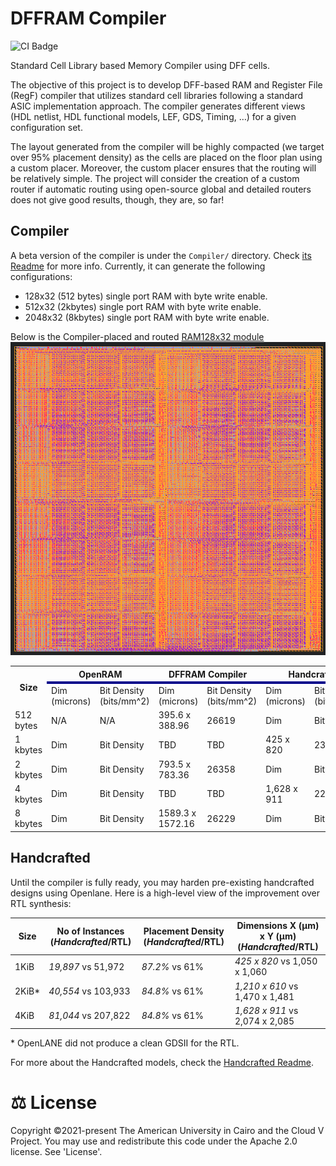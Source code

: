 # DFFRAM Compiler
![CI Badge](https://github.com/Cloud-V/DFFRAM/actions/workflows/main.yml/badge.svg?branch=main)

Standard Cell Library based Memory Compiler using DFF cells.

The objective of this project is to develop DFF-based RAM and Register File (RegF) compiler that utilizes standard cell libraries following a standard ASIC implementation approach. The compiler generates different views (HDL netlist, HDL functional models, LEF, GDS, Timing, …) for a given configuration set. 

The layout generated from the compiler will be highly compacted (we target over 95% placement density) as the cells are placed on the floor plan using a custom placer. Moreover, the custom placer ensures that the routing will be relatively simple. The project will consider the creation of a custom router if automatic routing using open-source global and detailed routers does not give good results, though, they are, so far!

## Compiler
A beta version of the compiler is under the `Compiler/` directory. Check [its Readme](./Compiler/Readme.md) for more info. Currently, it can generate the following configurations:
- 128x32 (512 bytes) single port RAM with byte write enable.
- 512x32 (2kbytes) single port RAM with byte write enable.
- 2048x32 (8kbytes) single port RAM with byte write enable.

Below is the Compiler-placed and routed [RAM128x32 module](./Compiler/BB.v) ![Layout](./Compiler/docs/img/8kb_layout.png) 

<table>
  <tr>
    <th rowspan="2">Size</th> 
    <th colspan="2">OpenRAM</th> 
    <th colspan="2">DFFRAM Compiler</th> 
    <th colspan="2">Handcrafted</th> 
    <th colspan="2">RTL</th>
  </tr>
  <tr style="border-top:4px solid darkblue;">
    <td> Dim (microns) </td> <td> Bit Density (bits/mm^2) </td>
    <td> Dim (microns) </td> <td> Bit Density (bits/mm^2) </td>
    <td> Dim (microns) </td> <td> Bit Density (bits/mm^2) </td>
    <td> Dim (microns) </td> <td> Bit Density (bits/mm^2) </td>
  </tr>
  <tr>
    <td> 512 bytes </td>
    <td> N/A </td> <td> N/A </td>
    <td> 395.6 x 388.96 </td> <td> 26619 </td>
    <td> Dim </td> <td> Bit Density </td>
    <td> Dim </td> <td> Bit Density </td>
  </tr>
  <tr>
    <td> 1 kbytes </td>
    <td> Dim </td> <td> Bit Density </td>
    <td> TBD </td> <td> TBD </td>
    <td> 425 x 820 </td> <td> 23506 </td>
    <td> Dim </td> <td> Bit Density </td>
  </tr>
  <tr>
    <td> 2 kbytes </td>
    <td> Dim </td> <td> Bit Density </td>
    <td> 793.5 x 783.36 </td> <td> 26358 </td>
    <td> Dim </td> <td> Bit Density </td>
    <td> Dim </td> <td> Bit Density </td>
  </tr>
  <tr>
    <td> 4 kbytes </td>
    <td> Dim </td> <td> Bit Density </td>
    <td> TBD </td> <td> TBD </td>
    <td> 1,628 x 911 </td> <td> 22094 </td>
    <td> Dim </td> <td> Bit Density </td>
  </tr>
  <tr>
    <td> 8 kbytes </td>
    <td> Dim </td> <td> Bit Density </td>
    <td> 1589.3 x 1572.16 </td> <td> 26229 </td>
    <td> Dim </td> <td> Bit Density </td>
    <td> Dim </td> <td> Bit Density </td>
  </tr>
  
</table>
  

## Handcrafted
Until the compiler is fully ready, you may harden pre-existing handcrafted designs using Openlane.  Here is a high-level view of the improvement over RTL synthesis:

| Size  | No of Instances (*Handcrafted*/RTL) | Placement Density (*Handcrafted*/RTL) | Dimensions X (µm) x Y (µm) (*Handcrafted*/RTL) |
| -     | -                                   | -                                     | -                                              |
| 1KiB  | *19,897* vs 51,972                  | *87.2%* vs 61%                        | *425	x 820* vs 1,050 x 1,060                  |
| 2KiB* | *40,554* vs 103,933                 | *84.8%* vs 61%                        | *1,210 x 610* vs 1,470 x 1,481                 |
| 4KiB  | *81,044* vs 207,822                 | *84.8%* vs 61%                        | *1,628 x 911* vs 2,074 x 2,085                 |

\*  OpenLANE did not produce a clean GDSII for the RTL.

For more about the Handcrafted models, check the [Handcrafted Readme](./Handcrafted/docs/Readme.md).

# ⚖️ License
Copyright ©2021-present The American University in Cairo and the Cloud V Project. You may use and redistribute this code under the Apache 2.0 license. See 'License'.

